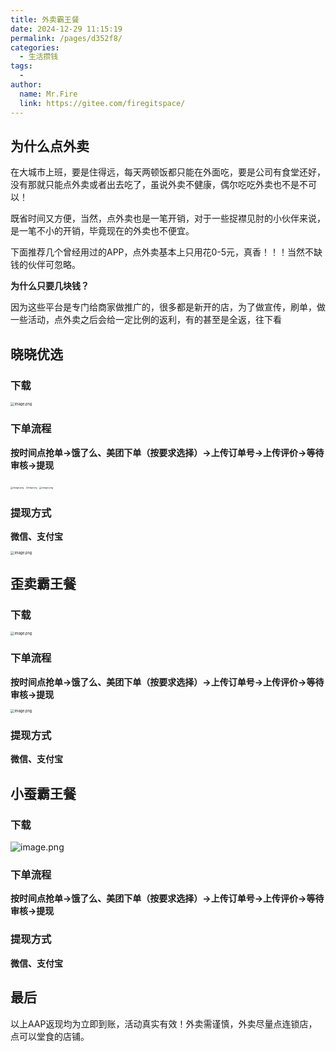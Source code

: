 ```yaml
---
title: 外卖霸王餐
date: 2024-12-29 11:15:19
permalink: /pages/d352f8/
categories:
  - 生活攒钱
tags:
  - 
author: 
  name: Mr.Fire
  link: https://gitee.com/firegitspace/
---
```



## 为什么点外卖

在大城市上班，要是住得远，每天两顿饭都只能在外面吃，要是公司有食堂还好，没有那就只能点外卖或者出去吃了，虽说外卖不健康，偶尔吃吃外卖也不是不可以！

既省时间又方便，当然，点外卖也是一笔开销，对于一些捉襟见肘的小伙伴来说，是一笔不小的开销，毕竟现在的外卖也不便宜。

下面推荐几个曾经用过的APP，点外卖基本上只用花0-5元，真香！！！当然不缺钱的伙伴可忽略。

**为什么只要几块钱？**

因为这些平台是专门给商家做推广的，很多都是新开的店，为了做宣传，刷单，做一些活动，点外卖之后会给一定比例的返利，有的甚至是全返，往下看

## 晓晓优选

### 下载

<img src="https://fire-repository.oss-cn-beijing.aliyuncs.com/2024/1231/5.jpg" alt="image.png" style="zoom:40%;" />


### 下单流程

**按时间点抢单->饿了么、美团下单（按要求选择）->上传订单号->上传评价->等待审核->提现**

<img src="https://fire-repository.oss-cn-beijing.aliyuncs.com/2024/1231/1.jpg" alt="image.png" style="zoom:25%;" />
<img src="https://fire-repository.oss-cn-beijing.aliyuncs.com/2024/1231/2.jpg" alt="image.png" style="zoom:20%;" />
<img src="https://fire-repository.oss-cn-beijing.aliyuncs.com/2024/1231/3.jpg" alt="image.png" style="zoom:25%;" />


### 提现方式

**微信、支付宝**

<img src="https://fire-repository.oss-cn-beijing.aliyuncs.com/2024/1231/4.jpg" alt="image.png" style="zoom:40%;" />

## 歪卖霸王餐

### 下载

<img src="https://fire-repository.oss-cn-beijing.aliyuncs.com/2024/1231/7.jpg" alt="image.png" style="zoom:40%;" />

### 下单流程
**按时间点抢单->饿了么、美团下单（按要求选择）->上传订单号->上传评价->等待审核->提现**

<img src="https://fire-repository.oss-cn-beijing.aliyuncs.com/2024/1231/6.jpg" alt="image.png" style="zoom:40%;" />


### 提现方式

**微信、支付宝**


## 小蚕霸王餐

### 下载

<img src="https://fire-repository.oss-cn-beijing.aliyuncs.com/2024/1231/8.jpg" alt="image.png" style="zoom:100%;" />


### 下单流程

**按时间点抢单->饿了么、美团下单（按要求选择）->上传订单号->上传评价->等待审核->提现**

### 提现方式

**微信、支付宝**

## 最后

以上AAP返现均为立即到账，活动真实有效！外卖需谨慎，外卖尽量点连锁店，点可以堂食的店铺。

